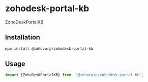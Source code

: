 # zohodesk-portal-kb

ZohoDeskPortalKB

## Installation

```sh
npm install @zohocorp/zohodesk-portal-kb
```

## Usage


```js
import {ZohoDeskPortalKB} from  '@zohocorp/zohodesk-portal-kb';
```
